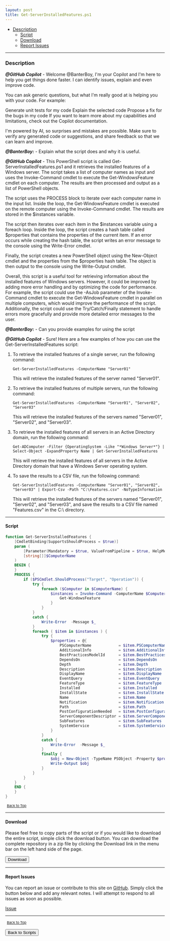 ```yaml
---
layout: post
title: Get-ServerInstalledFeatures.ps1
---
```


- [Description](#description)
  - [Script](#script)
  - [Download](#download)
  - [Report Issues](#report-issues)

---

### Description

**_@GitHub Copilot_** - Welcome @BanterBoy, I'm your Copilot and I'm here to help you get things done faster. I can identify issues, explain and even improve code.

You can ask generic questions, but what I'm really good at is helping you with your code. For example:

Generate unit tests for my code
Explain the selected code
Propose a fix for the bugs in my code
If you want to learn more about my capabilities and limitations, check out the Copilot documentation.

I'm powered by AI, so surprises and mistakes are possible. Make sure to verify any generated code or suggestions, and share feedback so that we can learn and improve.

**_@BanterBoy:_** - Explain what the script does and why it is useful.

**_@GitHub Copilot_** - This PowerShell script is called Get-ServerInstalledFeatures.ps1 and it retrieves the installed features of a Windows server. The script takes a list of computer names as input and uses the Invoke-Command cmdlet to execute the Get-WindowsFeature cmdlet on each computer. The results are then processed and output as a list of PowerShell objects.

The script uses the PROCESS block to iterate over each computer name in the input list. Inside the loop, the Get-WindowsFeature cmdlet is executed on the remote computer using the Invoke-Command cmdlet. The results are stored in the $instances variable.

The script then iterates over each item in the $instances variable using a foreach loop. Inside the loop, the script creates a hash table called $properties that contains the properties of the current item. If an error occurs while creating the hash table, the script writes an error message to the console using the Write-Error cmdlet.

Finally, the script creates a new PowerShell object using the New-Object cmdlet and the properties from the $properties hash table. The object is then output to the console using the Write-Output cmdlet.

Overall, this script is a useful tool for retrieving information about the installed features of Windows servers. However, it could be improved by adding more error handling and by optimizing the code for performance. For example, the script could use the -AsJob parameter of the Invoke-Command cmdlet to execute the Get-WindowsFeature cmdlet in parallel on multiple computers, which would improve the performance of the script. Additionally, the script could use the Try/Catch/Finally statement to handle errors more gracefully and provide more detailed error messages to the user.

**_@BanterBoy:_** - Can you provide examples for using the script

**_@GitHub Copilot_** - Sure! Here are a few examples of how you can use the Get-ServerInstalledFeatures script:

1. To retrieve the installed features of a single server, run the following command:

   ```
   Get-ServerInstalledFeatures -ComputerName "Server01"
   ```

   This will retrieve the installed features of the server named "Server01".

2. To retrieve the installed features of multiple servers, run the following command:

   ```
   Get-ServerInstalledFeatures -ComputerName "Server01", "Server02", "Server03"
   ```

   This will retrieve the installed features of the servers named "Server01", "Server02", and "Server03".

3. To retrieve the installed features of all servers in an Active Directory domain, run the following command:

   ```
   Get-ADComputer -Filter {OperatingSystem -Like "*Windows Server*"} | Select-Object -ExpandProperty Name | Get-ServerInstalledFeatures
   ```

   This will retrieve the installed features of all servers in the Active Directory domain that have a Windows Server operating system.

4. To save the results to a CSV file, run the following command:

   ```
   Get-ServerInstalledFeatures -ComputerName "Server01", "Server02", "Server03" | Export-Csv -Path "C:\Features.csv" -NoTypeInformation
   ```

   This will retrieve the installed features of the servers named "Server01", "Server02", and "Server03", and save the results to a CSV file named "Features.csv" in the C:\ directory.

---

#### Script

```powershell
function Get-ServerInstalledFeatures {
    [CmdletBinding(SupportsShouldProcess = $true)]
    param (
        [Parameter(Mandatory = $true, ValueFromPipeline = $true, HelpMessage = "Please enter the computer name or pipe in from another command.")]
        [string[]]$ComputerName
    )
    BEGIN {
    }
    PROCESS {
        if ($PSCmdlet.ShouldProcess("Target", "Operation")) {
            try {
                foreach ($Computer in $ComputerName) {
                    $instances = Invoke-Command -ComputerName $Computer -ScriptBlock {
                        Get-WindowsFeature
                    }
                }
            }
            catch {
                Write-Error  -Message $_
            }
            foreach ( $item in $instances ) {
                try {
                    $properties = @{
                        PSComputerName            = $item.PSComputerName
                        AdditionalInfo            = $item.AdditionalInfo
                        BestPracticesModelId      = $item.BestPracticesModelId
                        DependsOn                 = $item.DependsOn
                        Depth                     = $item.Depth
                        Description               = $item.Description
                        DisplayName               = $item.DisplayName
                        EventQuery                = $item.EventQuery
                        FeatureType               = $item.FeatureType
                        Installed                 = $item.Installed
                        InstallState              = $item.InstallState
                        Name                      = $item.Name
                        Notification              = $item.Notification
                        Path                      = $item.Path
                        PostConfigurationNeeded   = $item.PostConfigurationNeeded
                        ServerComponentDescriptor = $item.ServerComponentDescriptor
                        SubFeatures               = $item.SubFeatures
                        SystemService             = $item.SystemService
                    }
                }
                catch {
                    Write-Error  -Message $_
                }
                finally {
                    $obj = New-Object -TypeName PSObject -Property $properties
                    Write-Output $obj
                }
            }
        }
    }
    END {
    }
}

```

<span style="font-size:11px;"><a href="#"><i class="fas fa-caret-up" aria-hidden="true" style="color: white; margin-right:5px;"></i>Back to Top</a></span>

---

#### Download

Please feel free to copy parts of the script or if you would like to download the entire script, simple click the download button. You can download the complete repository in a zip file by clicking the Download link in the menu bar on the left hand side of the page.

<button class="btn" type="submit" onclick="window.open('PowerShell/NewFunctions/Get-ServerInstalledFeatures.ps1')">
    <i class="fa fa-cloud-download-alt">
    </i>
        Download
</button>

---

#### Report Issues

You can report an issue or contribute to this site on <a href="https://github.com/BanterBoy/scripts-blog/issues">GitHub</a>. Simply click the button below and add any relevant notes. I will attempt to respond to all issues as soon as possible.

<!-- Place this tag where you want the button to render. -->

<a class="github-button" href="https://github.com/BanterBoy/scripts-blog/issues/new?title=Get-ServerInstalledFeatures.ps1&body=There is a problem with this function. Please find details below." data-show-count="true" aria-label="Issue BanterBoy/scripts-blog on GitHub">Issue</a>

---

<span style="font-size:11px;"><a href="#"><i class="fas fa-caret-up" aria-hidden="true" style="color: white; margin-right:5px;"></i>Back to Top</a></span>

<a href="/menu/_pages/scripts.html">
    <button class="btn">
        <i class='fas fa-reply'>
        </i>
            Back to Scripts
    </button>
</a>

[1]: http://ecotrust-canada.github.io/markdown-toc
[2]: https://github.com/googlearchive/code-prettify
